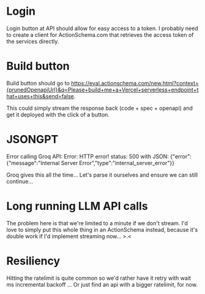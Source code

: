 # Login

Login button at API should allow for easy access to a token. I probably need to create a client for ActionSchema.com that retrieves the access token of the services directly.

# Build button

Build button should go to https://eval.actionschema.com/new.html?context={prunedOpenapiUrl}&q=Please+build+me+a+Vercel+serverless+endpoint+that+uses+this&send=false.

This could simply stream the response back (code + spec + openapi) and get it deployed with the click of a button.

# JSONGPT

Error calling Groq API: Error: HTTP error! status: 500 with JSON: {"error":{"message":"Internal Server Error","type":"internal_server_error"}}

Groq gives this all the time... Let's parse it ourselves and ensure we can still continue...

# Long running LLM API calls

The problem here is that we're limited to a minute if we don't stream. I'd love to simply put this whole thing in an ActionSchema instead, because it's double work if I'd implement streaming now... >.<

# Resiliency

Hitting the ratelimit is quite common so we'd rather have it retry with wait ms incremental backoff ... Or just find an api with a bigger ratelimit, for now.
